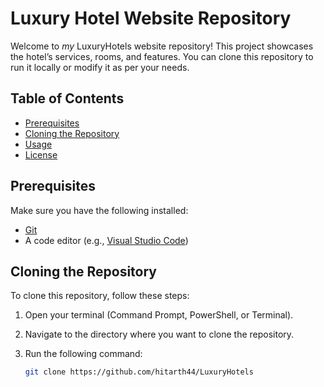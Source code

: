 # Luxury Hotel Website Repository

Welcome to _my_ LuxuryHotels website repository! This project showcases the hotel’s services, rooms, and features. You can clone this repository to run it locally or modify it as per your needs.

## Table of Contents

- [Prerequisites](#prerequisites)
- [Cloning the Repository](#cloning-the-repository)
- [Usage](#usage)
- [License](#license)

## Prerequisites

Make sure you have the following installed:

- [Git](https://git-scm.com/downloads)
- A code editor (e.g., [Visual Studio Code](https://code.visualstudio.com/))

## Cloning the Repository

To clone this repository, follow these steps:

1. Open your terminal (Command Prompt, PowerShell, or Terminal).
2. Navigate to the directory where you want to clone the repository.
3. Run the following command:

   ```bash
   git clone https://github.com/hitarth44/LuxuryHotels
   ```
